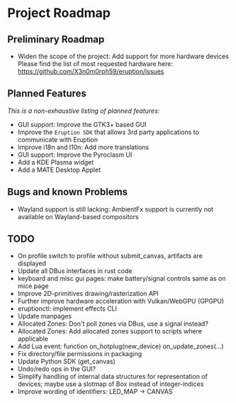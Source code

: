 # Project Roadmap

## Preliminary Roadmap

- Widen the scope of the project: Add support for more hardware devices
  Please find the list of most requested hardware here: <https://github.com/X3n0m0rph59/eruption/issues>

## Planned Features

_This is a non-exhaustive listing of planned features:_

- GUI support: Improve the GTK3+ based GUI
- Improve the `Eruption SDK` that allows 3rd party applications to communicate with Eruption
- Improve i18n and l10n: Add more translations
- GUI support: Improve the Pyroclasm UI
- Add a KDE Plasma widget
- Add a MATE Desktop Applet

## Bugs and known Problems

- Wayland support is still lacking: AmbientFx support is currently not available on Wayland-based compositors

## TODO

- On profile switch to profile without submit_canvas, artifacts are displayed
- Update all DBus interfaces in rust code
- keyboard and misc gui pages: make battery/signal controls same as on mice page
- Improve 2D-primitives drawing/rasterization API
- Further improve hardware acceleration with Vulkan/WebGPU (GPGPU)
- eruptionctl: implement effects CLI
- Update manpages
- Allocated Zones: Don't poll zones via DBus, use a signal instead?
- Allocated Zones: Add allocated zones support to scripts where applicable
- Add Lua event: function on_hotplug(new_device) on_update_zones(...)
- Fix directory/file permissions in packaging
- Update Python SDK (get_canvas)
- Undo/redo ops in the GUI?
- Simplify handling of internal data structures for representation of devices; maybe use a slotmap of Box<dyn Device> instead of integer-indices
- Improve wording of identifiers: LED_MAP -> CANVAS
